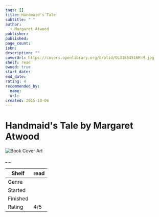 ```yaml
---
tags: []
title: Handmaid's Tale
subtitle: " "
author:
  - Margaret Atwood
publisher:
published:
page_count:
isbn:
description: ""
coverUrl: https://covers.openlibrary.org/b/olid/OL31854516M-M.jpg
shelf: read
owned: true
start_date:
end_date:
rating: 4
recommended_by:
  name:
  url:
created: 2015-10-06
---
```


# Handmaid's Tale by Margaret Atwood

![Book Cover Art](https://covers.openlibrary.org/b/olid/OL31854516M-M.jpg)

_ _

| Shelf | read |
| --- | --- |
| Genre |  |
| Started |  |
| Finished |  |
| Rating | 4/5 |

